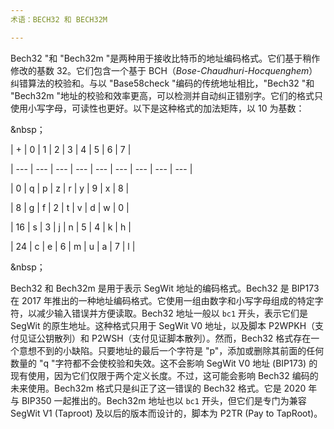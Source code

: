```yaml
---
术语：BECH32 和 BECH32M

---
```

Bech32 "和 "Bech32m "是两种用于接收比特币的地址编码格式。它们基于稍作修改的基数 32。它们包含一个基于 BCH（*Bose-Chaudhuri-Hocquenghem*）纠错算法的校验和。与以 "Base58check "编码的传统地址相比，"Bech32 "和 "Bech32m "地址的校验和效率更高，可以检测并自动纠正错别字。它们的格式只使用小写字母，可读性也更好。以下是这种格式的加法矩阵，以 10 为基数：

&nbsp；

| + | 0 | 1 | 2 | 3 | 4 | 5 | 6 | 7 |

| --- | --- | --- | --- | --- | --- | --- | --- | --- |

| 0 | q | p | z | r | y | 9 | x | 8 |

| 8 | g | f | 2 | t | v | d | w | 0 |

| 16 | s | 3 | j | n | 5 | 4 | k | h |

| 24 | c | e | 6 | m | u | a | 7 | l |

&nbsp；

Bech32 和 Bech32m 是用于表示 SegWit 地址的编码格式。Bech32 是 BIP173 在 2017 年推出的一种地址编码格式。它使用一组由数字和小写字母组成的特定字符，以减少输入错误并方便读取。Bech32 地址一般以 `bc1` 开头，表示它们是 SegWit 的原生地址。这种格式只用于 SegWit V0 地址，以及脚本 P2WPKH（支付见证公钥散列）和 P2WSH（支付见证脚本散列）。然而，Bech32 格式存在一个意想不到的小缺陷。只要地址的最后一个字符是 "p"，添加或删除其前面的任何数量的 "q "字符都不会使校验和失效。这不会影响 SegWit V0 地址 (BIP173) 的现有使用，因为它们仅限于两个定义长度。不过，这可能会影响 Bech32 编码的未来使用。Bech32m 格式只是纠正了这一错误的 Bech32 格式。它是 2020 年与 BIP350 一起推出的。Bech32m 地址也以 `bc1` 开头，但它们是专门为兼容 SegWit V1 (Taproot) 及以后的版本而设计的，脚本为 P2TR (Pay to TapRoot)。